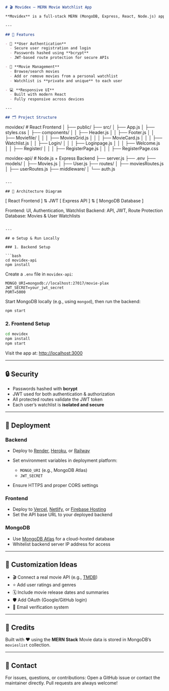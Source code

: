 
```markdown
# 🎬 Movidex – MERN Movie Watchlist App

**Movidex** is a full-stack MERN (MongoDB, Express, React, Node.js) application that allows users to register, log in, browse movies, and manage a personal watchlist. Each user's watchlist is private and securely protected using JWT authentication.

---

## 🚀 Features

- 🔐 **User Authentication**
  - Secure user registration and login
  - Passwords hashed using **bcrypt**
  - JWT-based route protection for secure APIs

- 🎥 **Movie Management**
  - Browse/search movies
  - Add or remove movies from a personal watchlist
  - Watchlist is **private and unique** to each user

- 💻 **Responsive UI**
  - Built with modern React
  - Fully responsive across devices

---

## 🗂️ Project Structure

```

movidex/             # React Frontend
│
├── public/
├── src/
│   ├── App.js
│   ├── styles.css
│   ├── components/
│   │   ├── Header.js
│   │   ├── Footer.js
│   │   ├── Moviefile/
│   │   │   ├── MoviesGrid.js
│   │   │   ├── MovieCard.js
│   │   │   ├── Watchlist.js
│   │   ├── Login/
│   │   │   ├── Loginpage.js
│   │   │   ├── Welcome.js
│   │   ├── Register/
│   │   │   ├── RegisterPage.js
│   │   │   ├── RegisterPage.css

movidex-api/         # Node.js + Express Backend
├── server.js
├── .env
├── models/
│   ├── Movies.js
│   ├── User.js
├── routes/
│   ├── moviesRoutes.js
│   ├── userRoutes.js
├── middleware/
│   └── auth.js

```

---

## 🧠 Architecture Diagram

```

\[ React Frontend ]
⇅ JWT
\[ Express API ]
⇅
\[ MongoDB Database ]

Frontend: UI, Authentication, Watchlist
Backend: API, JWT, Route Protection
Database: Movies & User Watchlists

````

---

## ⚙️ Setup & Run Locally

### 1. Backend Setup

```bash
cd movidex-api
npm install
````

Create a `.env` file in `movidex-api`:

```env
MONGO_URI=mongodb://localhost:27017/movie-plax
JWT_SECRET=your_jwt_secret
PORT=5000
```

Start MongoDB locally (e.g., using `mongod`), then run the backend:

```bash
npm start
```

### 2. Frontend Setup

```bash
cd movidex
npm install
npm start
```

Visit the app at: [http://localhost:3000](http://localhost:3000)

---

## 🔒 Security

* Passwords hashed with **bcrypt**
* JWT used for both authentication & authorization
* All protected routes validate the JWT token
* Each user’s watchlist is **isolated and secure**

---

## 🚀 Deployment

### Backend

* Deploy to [Render](https://render.com), [Heroku](https://heroku.com), or [Railway](https://railway.app)
* Set environment variables in deployment platform:

  * `MONGO_URI` (e.g., MongoDB Atlas)
  * `JWT_SECRET`
* Ensure HTTPS and proper CORS settings

### Frontend

* Deploy to [Vercel](https://vercel.com), [Netlify](https://www.netlify.com), or [Firebase Hosting](https://firebase.google.com/products/hosting)
* Set the API base URL to your deployed backend

### MongoDB

* Use [MongoDB Atlas](https://www.mongodb.com/cloud/atlas) for a cloud-hosted database
* Whitelist backend server IP address for access

---

## 📝 Customization Ideas

* 🎬 Connect a real movie API (e.g., [TMDB](https://www.themoviedb.org/))
* ⭐ Add user ratings and genres
* 🗓️ Include movie release dates and summaries
* 🛡️ Add OAuth (Google/GitHub login)
* 📧 Email verification system

---

## 🙏 Credits

Built with ❤️ using the **MERN Stack**
Movie data is stored in MongoDB’s `movieslist` collection.

---

## 📧 Contact

For issues, questions, or contributions:
Open a GitHub issue or contact the maintainer directly.
Pull requests are always welcome!

```

